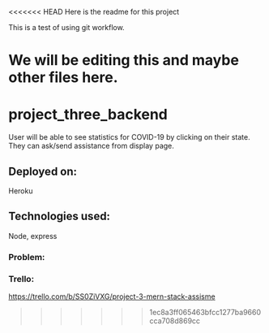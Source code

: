 <<<<<<< HEAD
Here is the readme for this project

This is a test of using git workflow.

We will be editing this and maybe other files here.
=======
# project_three_backend

User will be able to see statistics for COVID-19 by clicking on their state. They can ask/send assistance from display page. 

## Deployed on:
Heroku

## Technologies used:
Node, express

### Problem:

### Trello:
https://trello.com/b/SS0ZiVXG/project-3-mern-stack-assisme
>>>>>>> 1ec8a3ff065463bfcc1277ba9660cca708d869cc
